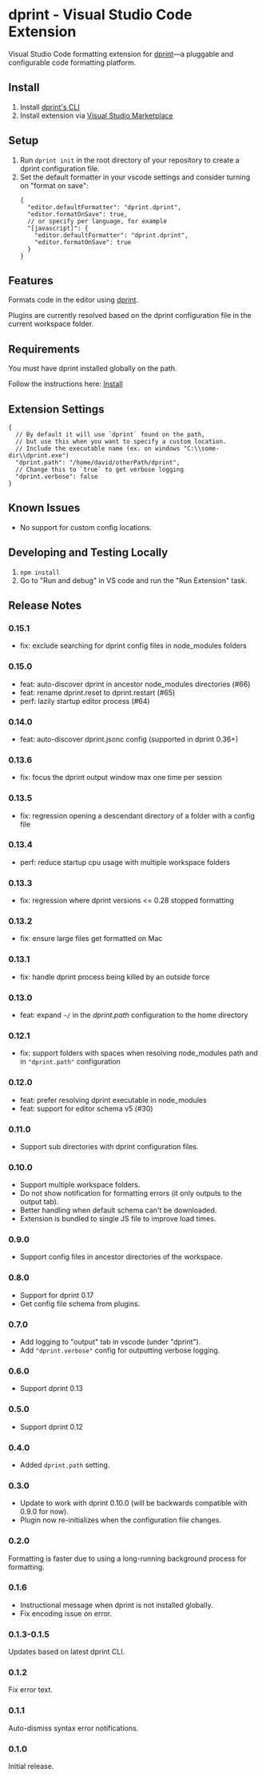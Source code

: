 # dprint - Visual Studio Code Extension

Visual Studio Code formatting extension for [dprint](https://dprint.dev/)—a pluggable and configurable code formatting platform.

## Install

1. Install [dprint's CLI](https://dprint.dev/install/)
2. Install extension via [Visual Studio Marketplace](https://marketplace.visualstudio.com/items?itemName=dprint.dprint)

## Setup

1. Run `dprint init` in the root directory of your repository to create a dprint configuration file.
2. Set the default formatter in your vscode settings and consider turning on "format on save":
   ```jsonc
   {
     "editor.defaultFormatter": "dprint.dprint",
     "editor.formatOnSave": true,
     // or specify per language, for example
     "[javascript]": {
       "editor.defaultFormatter": "dprint.dprint",
       "editor.formatOnSave": true
     }
   }
   ```

## Features

Formats code in the editor using [dprint](https://dprint.dev/).

Plugins are currently resolved based on the dprint configuration file in the current workspace folder.

## Requirements

You must have dprint installed globally on the path.

Follow the instructions here: [Install](https://dprint.dev/install/)

## Extension Settings

```jsonc
{
  // By default it will use `dprint` found on the path,
  // but use this when you want to specify a custom location.
  // Include the executable name (ex. on windows "C:\\some-dir\\dprint.exe")
  "dprint.path": "/home/david/otherPath/dprint",
  // Change this to `true` to get verbose logging
  "dprint.verbose": false
}
```

## Known Issues

- No support for custom config locations.

## Developing and Testing Locally

1. `npm install`
2. Go to "Run and debug" in VS code and run the "Run Extension" task.

## Release Notes

### 0.15.1

- fix: exclude searching for dprint config files in node_modules folders

### 0.15.0

- feat: auto-discover dprint in ancestor node_modules directories (#66)
- feat: rename dprint.reset to dprint.restart (#65)
- perf: lazily startup editor process (#64)

### 0.14.0

- feat: auto-discover dprint.jsonc config (supported in dprint 0.36+)

### 0.13.6

- fix: focus the dprint output window max one time per session

### 0.13.5

- fix: regression opening a descendant directory of a folder with a config file

### 0.13.4

- perf: reduce startup cpu usage with multiple workspace folders

### 0.13.3

- fix: regression where dprint versions <= 0.28 stopped formatting

### 0.13.2

- fix: ensure large files get formatted on Mac

### 0.13.1

- fix: handle dprint process being killed by an outside force

### 0.13.0

- feat: expand `~/` in the _dprint.path_ configuration to the home directory

### 0.12.1

- fix: support folders with spaces when resolving node_modules path and in `"dprint.path"` configuration

### 0.12.0

- feat: prefer resolving dprint executable in node_modules
- feat: support for editor schema v5 (#30)

### 0.11.0

- Support sub directories with dprint configuration files.

### 0.10.0

- Support multiple workspace folders.
- Do not show notification for formatting errors (it only outputs to the output tab).
- Better handling when default schema can't be downloaded.
- Extension is bundled to single JS file to improve load times.

### 0.9.0

- Support config files in ancestor directories of the workspace.

### 0.8.0

- Support for dprint 0.17
- Get config file schema from plugins.

### 0.7.0

- Add logging to "output" tab in vscode (under "dprint").
- Add `"dprint.verbose"` config for outputting verbose logging.

### 0.6.0

- Support dprint 0.13

### 0.5.0

- Support dprint 0.12

### 0.4.0

- Added `dprint.path` setting.

### 0.3.0

- Update to work with dprint 0.10.0 (will be backwards compatible with 0.9.0 for now).
- Plugin now re-initializes when the configuration file changes.

### 0.2.0

Formatting is faster due to using a long-running background process for formatting.

### 0.1.6

- Instructional message when dprint is not installed globally.
- Fix encoding issue on error.

### 0.1.3-0.1.5

Updates based on latest dprint CLI.

### 0.1.2

Fix error text.

### 0.1.1

Auto-dismiss syntax error notifications.

### 0.1.0

Initial release.
